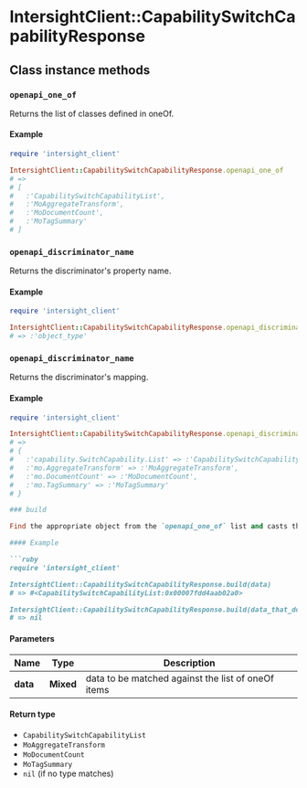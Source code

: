 # IntersightClient::CapabilitySwitchCapabilityResponse

## Class instance methods

### `openapi_one_of`

Returns the list of classes defined in oneOf.

#### Example

```ruby
require 'intersight_client'

IntersightClient::CapabilitySwitchCapabilityResponse.openapi_one_of
# =>
# [
#   :'CapabilitySwitchCapabilityList',
#   :'MoAggregateTransform',
#   :'MoDocumentCount',
#   :'MoTagSummary'
# ]
```

### `openapi_discriminator_name`

Returns the discriminator's property name.

#### Example

```ruby
require 'intersight_client'

IntersightClient::CapabilitySwitchCapabilityResponse.openapi_discriminator_name
# => :'object_type'
```

### `openapi_discriminator_name`

Returns the discriminator's mapping.

#### Example

```ruby
require 'intersight_client'

IntersightClient::CapabilitySwitchCapabilityResponse.openapi_discriminator_mapping
# =>
# {
#   :'capability.SwitchCapability.List' => :'CapabilitySwitchCapabilityList',
#   :'mo.AggregateTransform' => :'MoAggregateTransform',
#   :'mo.DocumentCount' => :'MoDocumentCount',
#   :'mo.TagSummary' => :'MoTagSummary'
# }

### build

Find the appropriate object from the `openapi_one_of` list and casts the data into it.

#### Example

```ruby
require 'intersight_client'

IntersightClient::CapabilitySwitchCapabilityResponse.build(data)
# => #<CapabilitySwitchCapabilityList:0x00007fdd4aab02a0>

IntersightClient::CapabilitySwitchCapabilityResponse.build(data_that_doesnt_match)
# => nil
```

#### Parameters

| Name | Type | Description |
| ---- | ---- | ----------- |
| **data** | **Mixed** | data to be matched against the list of oneOf items |

#### Return type

- `CapabilitySwitchCapabilityList`
- `MoAggregateTransform`
- `MoDocumentCount`
- `MoTagSummary`
- `nil` (if no type matches)

